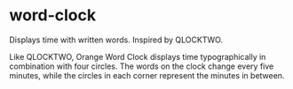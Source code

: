 # word-clock
Displays time with written words. Inspired by QLOCKTWO.

Like QLOCKTWO, Orange Word Clock displays time typographically in combination with four circles. The words on the clock change every five minutes, while the circles in each corner represent the minutes in between.
